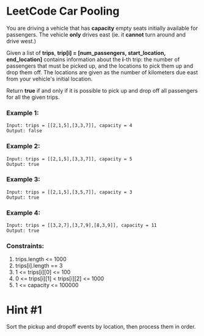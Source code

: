 # LeetCode Car Pooling
You are driving a vehicle that has **capacity** empty seats initially available for passengers.  The vehicle **only** drives east (ie. it **cannot** turn around and drive west.)

Given a list of **trips**, **trip[i] = [num_passengers, start_location, end_location]** contains information about the **i**-th trip: the number of passengers that must be picked up, and the locations to pick them up and drop them off.  The locations are given as the number of kilometers due east from your vehicle's initial location.

Return **true** if and only if it is possible to pick up and drop off all passengers for all the given trips. 

### Example 1:
```
Input: trips = [[2,1,5],[3,3,7]], capacity = 4
Output: false
```

### Example 2:
```
Input: trips = [[2,1,5],[3,3,7]], capacity = 5
Output: true
```

### Example 3:
```
Input: trips = [[2,1,5],[3,5,7]], capacity = 3
Output: true
```

### Example 4:
```
Input: trips = [[3,2,7],[3,7,9],[8,3,9]], capacity = 11
Output: true
```

### Constraints:

1. trips.length <= 1000
2. trips[i].length == 3
3. 1 <= trips[i][0] <= 100
4. 0 <= trips[i][1] < trips[i][2] <= 1000
5. 1 <= capacity <= 100000

# Hint #1  
Sort the pickup and dropoff events by location, then process them in order.
